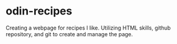 # odin-recipes
Creating a webpage for recipes I like. Utilizing HTML skills, github repository, and git to create and manage the page.